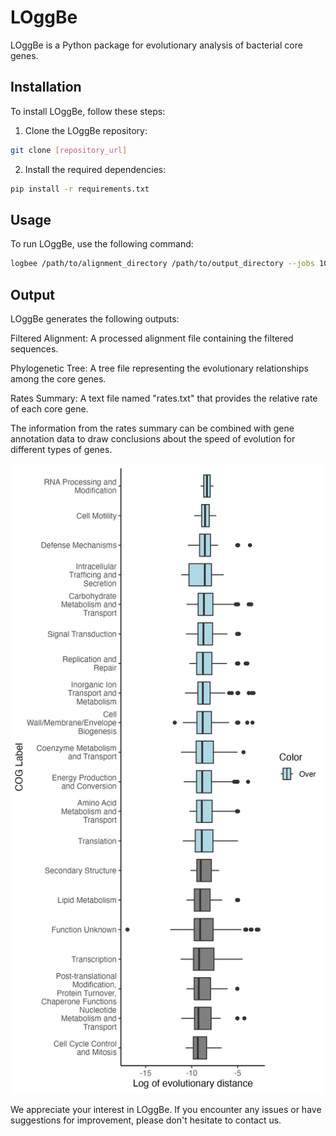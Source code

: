 # LOggBe
LOggBe is a Python package for evolutionary analysis of bacterial core genes.

## Installation
To install LOggBe, follow these steps:

1. Clone the LOggBe repository:
   
```sh
git clone [repository_url]
```

2. Install the required dependencies:

```sh
pip install -r requirements.txt
```

## Usage
To run LOggBe, use the following command:

```sh
logbee /path/to/alignment_directory /path/to/output_directory --jobs 10
```

## Output 
LOggBe generates the following outputs:

Filtered Alignment: A processed alignment file containing the filtered sequences.

Phylogenetic Tree: A tree file representing the evolutionary relationships among the core genes.

Rates Summary: A text file named "rates.txt" that provides the relative rate of each core gene.

The information from the rates summary can be combined with gene annotation data to draw conclusions about the speed of evolution for different types of genes.

![Example Output](LoggBe_5.png)

We appreciate your interest in LOggBe. If you encounter any issues or have suggestions for improvement, please don't hesitate to contact us.
